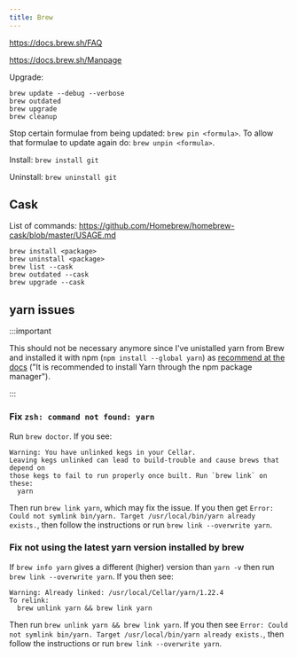 ```yaml
---
title: Brew
---
```


https://docs.brew.sh/FAQ

https://docs.brew.sh/Manpage

Upgrade:

```
brew update --debug --verbose
brew outdated
brew upgrade
brew cleanup
```

Stop certain formulae from being updated: `brew pin <formula>`. To allow that formulae to update again do: `brew unpin <formula>`.

Install: `brew install git`

Uninstall: `brew uninstall git`


## Cask

List of commands: https://github.com/Homebrew/homebrew-cask/blob/master/USAGE.md

```
brew install <package>
brew uninstall <package>
brew list --cask
brew outdated --cask
brew upgrade --cask
```

## yarn issues

:::important

This should not be necessary anymore since I've unistalled yarn from Brew and installed it with npm (`npm install --global yarn`) as [recommend at the docs](https://classic.yarnpkg.com/en/docs/install#mac-stable) ("It is recommended to install Yarn through the npm package manager").

:::

### Fix `zsh: command not found: yarn`

Run `brew doctor`. If you see:

```
Warning: You have unlinked kegs in your Cellar.
Leaving kegs unlinked can lead to build-trouble and cause brews that depend on
those kegs to fail to run properly once built. Run `brew link` on these:
  yarn
```

Then run `brew link yarn`, which may fix the issue. If you then get `Error: Could not symlink bin/yarn. Target /usr/local/bin/yarn already exists.`, then follow the instructions or run `brew link --overwrite yarn`.

### Fix not using the latest yarn version installed by brew

If `brew info yarn` gives a different (higher) version than `yarn -v` then run `brew link --overwrite yarn`. If you then see:

```
Warning: Already linked: /usr/local/Cellar/yarn/1.22.4
To relink:
  brew unlink yarn && brew link yarn
```

Then run `brew unlink yarn && brew link yarn`. If you then see `Error: Could not symlink bin/yarn. Target /usr/local/bin/yarn already exists.`, then follow the instructions or run `brew link --overwrite yarn`.
